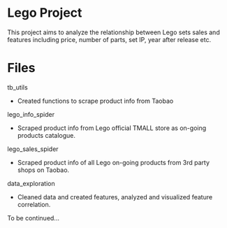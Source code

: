 # Lego Project

This project aims to analyze the relationship between Lego sets sales and features including price, number of parts, set IP, year after release etc.


# Files

tb_utils
- Created functions to scrape product info from Taobao

lego_info_spider
- Scraped product info from Lego official TMALL store as on-going products catalogue.

lego_sales_spider
- Scraped product info of all Lego on-going products from 3rd party shops on Taobao.

data_exploration
- Cleaned data and created features, analyzed and visualized feature correlation.

To be continued...
